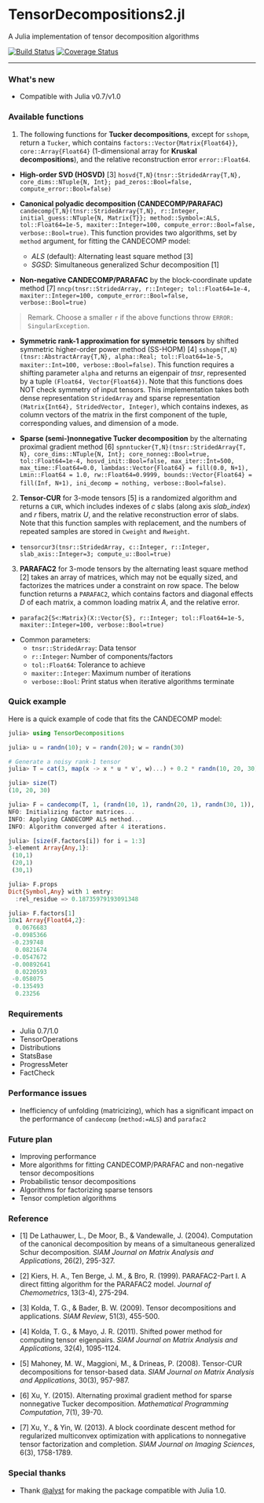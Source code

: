 # TensorDecompositions2.jl

A Julia implementation of tensor decomposition algorithms

[![Build Status](https://travis-ci.org/yunjhongwu/TensorDecompositions.jl.svg?branch=master)](https://travis-ci.org/yunjhongwu/TensorDecompositions.jl) [![Coverage Status](https://coveralls.io/repos/yunjhongwu/TensorDecompositions.jl/badge.svg?branch=master&service=github)](https://coveralls.io/github/yunjhongwu/TensorDecompositions.jl?branch=master)

-------
### What's new
 - Compatible with Julia v0.7/v1.0

### Available functions

1. The following functions for **Tucker decompositions**, except for `sshopm`, return a `Tucker`, which contains `factors::Vector{Matrix{Float64}}`, `core::Array{Float64}` (1-dimensional array for **Kruskal decompositions**), and the relative reconstruction error `error::Float64`.

  - **High-order SVD (HOSVD)** [3] `hosvd{T,N}(tnsr::StridedArray{T,N}, core_dims::NTuple{N, Int}; pad_zeros::Bool=false, compute_error::Bool=false)`

  - **Canonical polyadic decomposition (CANDECOMP/PARAFAC)** `candecomp{T,N}(tnsr::StridedArray{T,N}, r::Integer, initial_guess::NTuple{N, Matrix{T}}; method::Symbol=:ALS, tol::Float64=1e-5, maxiter::Integer=100, compute_error::Bool=false, verbose::Bool=true)`. This function provides two algorithms, set by `method` argument, for fitting the CANDECOMP model:
    - *ALS* (default): Alternating least square method [3]
    - *SGSD*: Simultaneous generalized Schur decomposition [1]

  - **Non-negative CANDECOMP/PARAFAC** by the block-coordinate update method [7] `nncp(tnsr::StridedArray, r::Integer; tol::Float64=1e-4, maxiter::Integer=100, compute_error::Bool=false, verbose::Bool=true)`

  > Remark. Choose a smaller `r` if the above functions throw `ERROR: SingularException`.

  - **Symmetric rank-1 approximation for symmetric tensors** by shifted symmetric higher-order power method (SS-HOPM) [4] `sshopm{T,N}(tnsr::AbstractArray{T,N}, alpha::Real; tol::Float64=1e-5, maxiter::Int=100, verbose::Bool=false)`. This function requires a shifting parameter `alpha` and returns an eigenpair of *tnsr*, represented by a tuple `(Float64, Vector{Float64})`. Note that this functions does NOT check symmetry of input tensors. This implementation takes both dense representation `StridedArray` and sparse representation `(Matrix{Int64}, StridedVector, Integer)`, which contains indexes, as column vectors of the matrix in the first component of the tuple, corresponding values, and dimension of a mode.

  - **Sparse (semi-)nonnegative Tucker decomposition** by the alternating proximal gradient method [6] `spnntucker{T,N}(tnsr::StridedArray{T, N}, core_dims::NTuple{N, Int}; core_nonneg::Bool=true, tol::Float64=1e-4, hosvd_init::Bool=false, max_iter::Int=500, max_time::Float64=0.0, lambdas::Vector{Float64} = fill(0.0, N+1), Lmin::Float64 = 1.0, rw::Float64=0.9999, bounds::Vector{Float64} = fill(Inf, N+1), ini_decomp = nothing, verbose::Bool=false)`.


2. **Tensor-CUR** for 3-mode tensors [5] is a randomized algorithm and returns a `CUR`, which includes indexes of *c* slabs (along axis *slab_index*) and *r* fibers, matrix *U*, and the relative reconstruction error of slabs. Note that this function samples with replacement, and the numbers of repeated samples are stored in `Cweight` and `Rweight`.

  - `tensorcur3(tnsr::StridedArray, c::Integer, r::Integer, slab_axis::Integer=3; compute_u::Bool=true)`

3. **PARAFAC2** for 3-mode tensors by the alternating least square method [2] takes an array of matrices, which may not be equally sized, and factorizes the matrices under a constraint on row space. The below function returns a `PARAFAC2`, which contains factors and diagonal effects *D* of each matrix, a common loading matrix *A*, and the relative error.

  - `parafac2{S<:Matrix}(X::Vector{S}, r::Integer; tol::Float64=1e-5, maxiter::Integer=100, verbose::Bool=true)`


+ Common parameters:
  - `tnsr::StridedArray`: Data tensor
  - `r::Integer`: Number of components/factors
  - `tol::Float64`: Tolerance to achieve
  - `maxiter::Integer`: Maximum number of iterations
  - `verbose::Bool`: Print status when iterative algorithms terminate

### Quick example
Here is a quick example of code that fits the CANDECOMP model:
```julia
julia> using TensorDecompositions

julia> u = randn(10); v = randn(20); w = randn(30)

# Generate a noisy rank-1 tensor
julia> T = cat(3, map(x -> x * u * v', w)...) + 0.2 * randn(10, 20, 30)

julia> size(T)
(10, 20, 30)

julia> F = candecomp(T, 1, (randn(10, 1), randn(20, 1), randn(30, 1)), compute_error=true, method=:ALS);
NFO: Initializing factor matrices...
INFO: Applying CANDECOMP ALS method...
INFO: Algorithm converged after 4 iterations.

julia> [size(F.factors[i]) for i = 1:3]
3-element Array{Any,1}:
 (10,1)
 (20,1)
 (30,1)

julia> F.props
Dict{Symbol,Any} with 1 entry:
  :rel_residue => 0.18735979193091348

julia> F.factors[1]
10x1 Array{Float64,2}:
  0.0676683
 -0.0985366
 -0.239748
  0.0821674
 -0.0547672
 -0.00892641
  0.0220593
 -0.058075
 -0.135493
  0.23256

```

### Requirements
  - Julia 0.7/1.0
  - TensorOperations
  - Distributions
  - StatsBase
  - ProgressMeter
  - FactCheck

### Performance issues
  - Inefficiency of unfolding (matricizing), which has a significant impact on the performance of `candecomp` (`method:=ALS`) and `parafac2`

### Future plan
  - Improving performance
  - More algorithms for fitting CANDECOMP/PARAFAC and non-negative tensor decompositions
  - Probabilistic tensor decompositions
  - Algorithms for factorizing sparse tensors
  - Tensor completion algorithms

### Reference
 - [1] De Lathauwer, L., De Moor, B., & Vandewalle, J. (2004). Computation of the canonical decomposition by means of a simultaneous generalized Schur decomposition. *SIAM Journal on Matrix Analysis and Applications*, 26(2), 295-327.

 - [2] Kiers, H. A., Ten Berge, J. M., & Bro, R. (1999). PARAFAC2-Part I. A direct fitting algorithm for the PARAFAC2 model. *Journal of Chemometrics*, 13(3-4), 275-294.

 - [3] Kolda, T. G., & Bader, B. W. (2009). Tensor decompositions and applications. *SIAM Review*, 51(3), 455-500.

 - [4] Kolda, T. G., & Mayo, J. R. (2011). Shifted power method for computing tensor eigenpairs. *SIAM Journal on Matrix Analysis and Applications*, 32(4), 1095-1124.

 - [5] Mahoney, M. W., Maggioni, M., & Drineas, P. (2008). Tensor-CUR decompositions for tensor-based data. *SIAM Journal on Matrix Analysis and Applications*, 30(3), 957-987.

 - [6] Xu, Y. (2015). Alternating proximal gradient method for sparse nonnegative Tucker decomposition. *Mathematical Programming Computation*, 7(1), 39-70.
 - [7] Xu, Y., & Yin, W. (2013). A block coordinate descent method for regularized multiconvex optimization with applications to nonnegative tensor factorization and completion. *SIAM Journal on Imaging Sciences*, 6(3), 1758-1789.

### Special thanks
 - Thank [@alyst](https://github.com/alyst) for making the package compatible with Julia 1.0.
